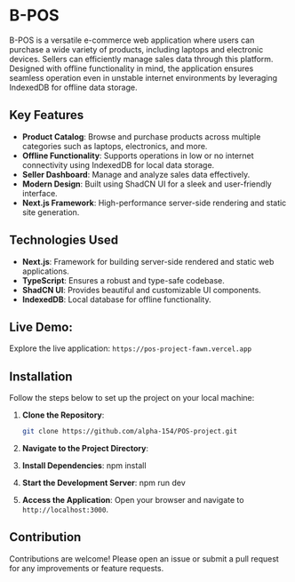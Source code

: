 # B-POS

B-POS is a versatile e-commerce web application where users can purchase a wide variety of products, including laptops and electronic devices. Sellers can efficiently manage sales data through this platform. Designed with offline functionality in mind, the application ensures seamless operation even in unstable internet environments by leveraging IndexedDB for offline data storage.

## Key Features

- **Product Catalog**: Browse and purchase products across multiple categories such as laptops, electronics, and more.
- **Offline Functionality**: Supports operations in low or no internet connectivity using IndexedDB for local data storage.
- **Seller Dashboard**: Manage and analyze sales data effectively.
- **Modern Design**: Built using ShadCN UI for a sleek and user-friendly interface.
- **Next.js Framework**: High-performance server-side rendering and static site generation.

## Technologies Used

- **Next.js**: Framework for building server-side rendered and static web applications.
- **TypeScript**: Ensures a robust and type-safe codebase.
- **ShadCN UI**: Provides beautiful and customizable UI components.
- **IndexedDB**: Local database for offline functionality.

## Live Demo: 
Explore the live application: `https://pos-project-fawn.vercel.app`


## Installation

Follow the steps below to set up the project on your local machine:

1. **Clone the Repository**:
   ```bash
   git clone https://github.com/alpha-154/POS-project.git
   ```

2. **Navigate to the Project Directory**:
   

3. **Install Dependencies**:
   npm install


4. **Start the Development Server**:
   npm run dev


5. **Access the Application**:
   Open your browser and navigate to `http://localhost:3000`.

## Contribution

Contributions are welcome! Please open an issue or submit a pull request for any improvements or feature requests.



